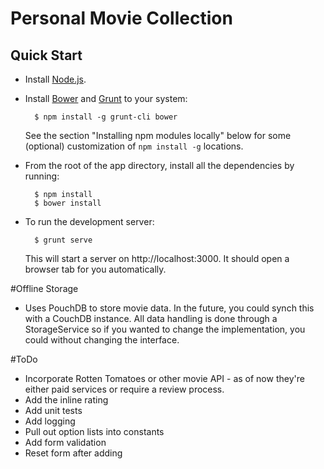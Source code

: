 # Personal Movie Collection

Quick Start
-----------

* Install [Node.js](nodejs.org).
* Install [Bower](bower.io) and [Grunt](gruntjs.com) to your system:

        $ npm install -g grunt-cli bower

  See the section "Installing npm modules locally" below for some (optional)
  customization of `npm install -g` locations.

* From the root of the app directory, install all the dependencies by running:

        $ npm install
        $ bower install

* To run the development server:

        $ grunt serve

  This will start a server on http://localhost:3000.  It should open a browser
  tab for you automatically.  

#Offline Storage
* Uses PouchDB to store movie data.  In the future, you could synch this with a CouchDB instance.  All data handling is done through a StorageService so if you wanted to change the implementation, you could without changing the interface.

#ToDo
* Incorporate Rotten Tomatoes or other movie API - as of now they're either paid services or require a review process.
* Add the inline rating
* Add unit tests
* Add logging
* Pull out option lists into constants
* Add form validation
* Reset form after adding
